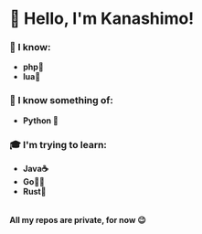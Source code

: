 # 👋 Hello, I'm Kanashimo!
### 🧠 I know:
- **php🐘**
- **lua🧾**
### 👀 I know something of:
- **Python 🐍**
### 🎓 I'm trying to learn:
- **Java☕**
- **Go🐱‍👤**
- **Rust🦀**
######
**All my repos are private, for now 😉**
<!-- ###### 😘  -->

<!--
**Kanashimo/kanashimo** is a ✨ _special_ ✨ repository because its `README.md` (this file) appears on your GitHub profile.

Here are some ideas to get you started:

- 🔭 I’m currently working on ...
- 🌱 I’m currently learning ...
- 👯 I’m looking to collaborate on ...
- 🤔 I’m looking for help with ...
- 💬 Ask me about ...
- 📫 How to reach me: ...
- 😄 Pronouns: ...
- ⚡ Fun fact: ...
-->
